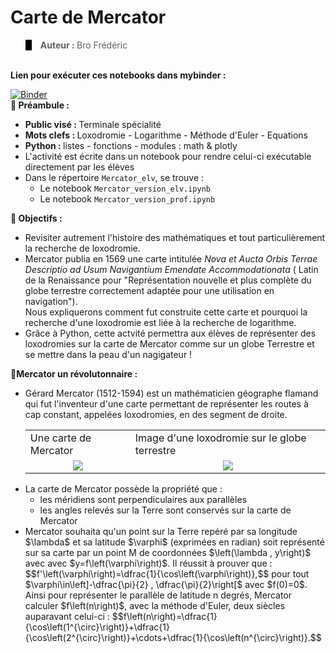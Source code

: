 <h1>Carte de Mercator</h1>

<blockquote style="border-left: 10px solid black">
  <b>Auteur : </b>Bro Frédéric</b>
</blockquote>
<br>
<b>Lien pour exécuter ces notebooks dans mybinder :</b>

[![Binder](https://mybinder.org/badge_logo.svg)](https://mybinder.org/v2/gh/fred-pandas/Mercator/master)
<br>
:white_square_button:<b> Préambule :</b>
<ul>
  <li><b>Public visé : </b> Terminale spécialité</li>
  <li><b>Mots clefs : </b> Loxodromie - Logarithme - Méthode d'Euler - Equations </li>
  <li><b>Python : </b> listes - fonctions - modules : math & plotly </li>
  <li> L'activité est écrite dans un notebook pour rendre celui-ci exécutable directement par les élèves</li>
  <li>Dans le répertoire <code>Mercator_elv</code>, se trouve :
    <ul>
      <li>Le notebook <code>Mercator_version_elv.ipynb</code></li>
      <li>Le notebook <code>Mercator_version_prof.ipynb</code></li>
    </ul>
  </li>
</ul>

:white_square_button:<b> Objectifs : </b>
<ul>
  <li>Revisiter autrement l'histoire des mathématiques et tout particulièrement la recherche de loxodromie.</li>
  <li>Mercator publia en 1569 une carte intitulée <em>Nova et Aucta Orbis Terrae Descriptio ad Usum Navigantium Emendate Accommodationata</em> ( Latin de la Renaissance pour "Représentation nouvelle et plus complète du globe terrestre correctement adaptée pour une utilisation en navigation").
    <br> Nous expliquerons comment fut construite cette carte et pourquoi la recherche d'une loxodromie est liée à la recherche de logarithme.
  </li>
  <li>Grâce à Python, cette actvité permettra aux élèves de représenter des loxodromies sur la carte de Mercator comme sur un globe Terrestre et se mettre dans la peau d'un nagigateur !
  </li>
 </ul>



:white_square_button:<b>Mercator un révolutonnaire : </b>
<ul>
  <li>Gérard Mercator (1512-1594) est un mathématicien géographe flamand qui fut l'inventeur d'une carte permettant de représenter les routes à cap constant, appelées loxodromies, en des segment de droite.
   <table>
     <tr>
       <td>Une carte de Mercator</td>
       <td>Image d'une loxodromie sur le globe terrestre</td>
     </tr>
     <tr>
       <td align="center"><img src="https://download.vikidia.org/vikidia/fr/images/thumb/5/53/Longitudes-projection_de_Mercator.jpg/350px-Longitudes-projection_de_Mercator.jpg"></td>
       <td align="center"><img src="./loxodromie.svg"></td>
     </tr>
    </table>
  </li>
  <li>La carte de Mercator possède la propriété que : 
    <ul>
      <li>les méridiens sont perpendiculaires aux parallèles </li>
      <li>les angles relevés sur la Terre sont conservés sur la carte de Mercator</li>
    </ul>
   <li> Mercator souhaita qu'un point sur la Terre repéré par sa longitude $\lambda$ et sa latitude $\varphi$ (exprimées en radian) soit représenté sur sa carte par un point M de coordonnées $\left(\lambda  , y\right)$ avec avec $y=f\left(\varphi\right)$.
Il réussit à prouver que : $$f'\left(\varphi\right)=\dfrac{1}{\cos\left(\varphi\right)},$$ pour tout $\varphi\in\left]-\dfrac{\pi}{2} , \dfrac{\pi}{2}\right[$ avec $f(0)=0$.
</br>
Ainsi pour représenter le parallèle de latitude n degrés, Mercator calculer $f\left(n\right)$, avec la méthode d'Euler, deux siècles auparavant celui-ci : $$f\left(n\right)=\dfrac{1}{\cos\left(1^{\circ}\right)}+\dfrac{1}{\cos\left(2^{\circ}\right)}+\cdots+\dfrac{1}{\cos\left(n^{\circ}\right)}.$$
</li>
</ul>
